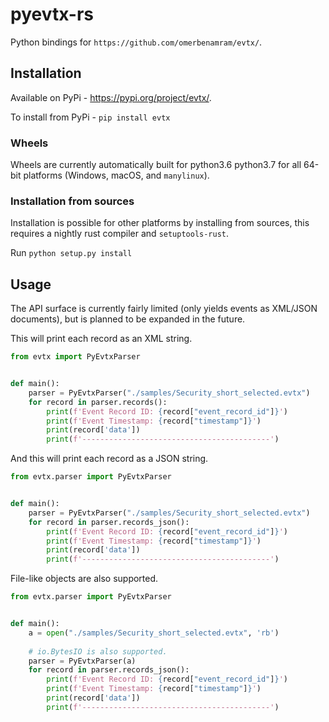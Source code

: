 # pyevtx-rs

Python bindings for `https://github.com/omerbenamram/evtx/`.

## Installation

Available on PyPi - https://pypi.org/project/evtx/.

To install from PyPi - `pip install evtx` 

### Wheels
Wheels are currently automatically built for python3.6 python3.7 for all 64-bit platforms (Windows, macOS, and `manylinux`).

### Installation from sources
Installation is possible for other platforms by installing from sources, this requires a nightly rust compiler and `setuptools-rust`.

Run `python setup.py install`

## Usage

The API surface is currently fairly limited (only yields events as XML/JSON documents), but is planned to be expanded in the future.


This will print each record as an XML string.

```python
from evtx import PyEvtxParser


def main():
    parser = PyEvtxParser("./samples/Security_short_selected.evtx")
    for record in parser.records():
        print(f'Event Record ID: {record["event_record_id"]}')
        print(f'Event Timestamp: {record["timestamp"]}')
        print(record['data'])
        print(f'------------------------------------------')
```


And this will print each record as a JSON string.

```python
from evtx.parser import PyEvtxParser


def main():
    parser = PyEvtxParser("./samples/Security_short_selected.evtx")
    for record in parser.records_json():
        print(f'Event Record ID: {record["event_record_id"]}')
        print(f'Event Timestamp: {record["timestamp"]}')
        print(record['data'])
        print(f'------------------------------------------')
```

File-like objects are also supported.

```python
from evtx.parser import PyEvtxParser


def main():
    a = open("./samples/Security_short_selected.evtx", 'rb')
    
    # io.BytesIO is also supported.
    parser = PyEvtxParser(a)
    for record in parser.records_json():
        print(f'Event Record ID: {record["event_record_id"]}')
        print(f'Event Timestamp: {record["timestamp"]}')
        print(record['data'])
        print(f'------------------------------------------')
```